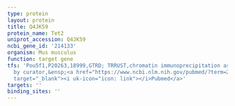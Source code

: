 ```yaml
---
type: protein
layout: protein
title: Q4JK59
protein_name: Tet2
uniprot_accession: Q4JK59
ncbi_gene_id: '214133'
organism: Mus musculus
function: target gene
tfs: 'Pou5f1,P20263,18999,GTRD; TRRUST,chromatin immunoprecipitation assay; inferred
  by curator,&ensp;<a href="https://www.ncbi.nlm.nih.gov/pubmed/?term=23254757%5Buid%5D"
  target="_blank"><i uk-icon="icon: link"></i>Pubmed</a>'
targets: ''
binding_sites: ''
---
```

